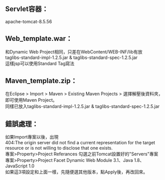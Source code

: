 Servlet容器：
---
apache-tomcat-8.5.56

Web_template.war：
---
和Dynamic Web Project相同，只差在WebContent/WEB-INF/lib有放 \
taglibs-standard-impl-1.2.5.jar & taglibs-standard-spec-1.2.5.jar \
這樣jsp可以使用Standard Tag寫法 

Maven_template.zip：
---
在Eclipse > Import > Maven > Existing Maven Projects > 選擇解壓後資料夾，即可使用Maven Project。\
同樣已放入taglibs-standard-impl-1.2.5.jar & taglibs-standard-spec-1.2.5.jar

錯誤處理：
---
如果Import專案以後，出現 \
404:The origin server did not find a current representation for the target resource or is not willing to disclose that one exists. \
專案>Property>Project Referances 勾選之前Tomcat設置好的"Servers"專案 \
專案>Property>Project Facet Dynamic Web Module 3.1、Java 1.8、JavaScript 1.0 \
如果這3項設定和上面一樣，先隨便選其他版本，點Apply後，再改回來。
